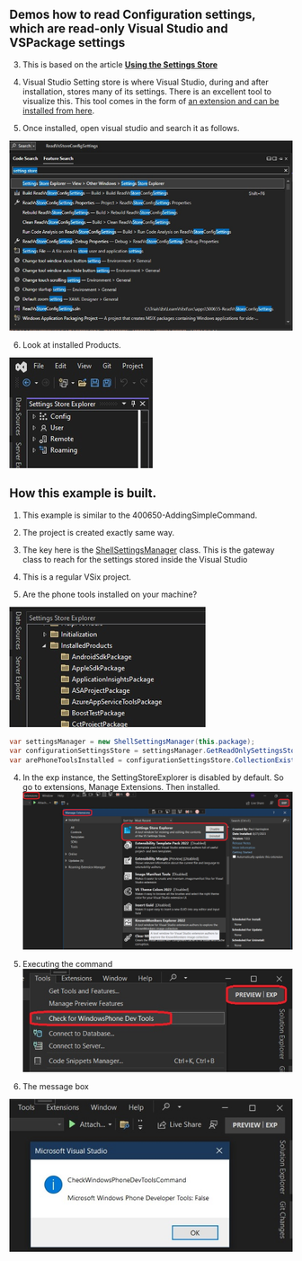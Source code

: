 ## Demos how to read Configuration settings, which are read-only Visual Studio and VSPackage settings

3. This is based on the article [**Using the Settings Store**](https://learn.microsoft.com/en-us/visualstudio/extensibility/using-the-settings-store)

4. Visual Studio Setting store is where Visual Studio, during and after installation, stores many of its settings. There is an excellent tool to visualize this. This tool comes in the form of [an extension and can be installed from here](https://marketplace.visualstudio.com/items?itemName=PaulHarrington.SettingsStoreExplorerPreview).

5. Once installed, open visual studio and search it as follows.

![Search for settings store](images/49_50SearchForSettingStoreExplorer.jpg)

6. Look at installed Products.

![Settings Store Explorer](./images/50SettingsStoreExplorer50.jpg)

## How this example is built.

1. This example is similar to the 400650-AddingSimpleCommand. 

2. The project is created exactly same way.

3. The key here is the [ShellSettingsManager](https://learn.microsoft.com/en-us/dotnet/api/microsoft.visualstudio.shell.settings.shellsettingsmanager) class. This is the gateway class to reach for the settings stored inside the Visual Studio 

5. This is a regular VSix project. 
   
6. Are the phone tools installed on your machine?

![Settings Store Explorer Installed Products](./images/51SettingsStoreInstalledProducts50.jpg)

```cs
var settingsManager = new ShellSettingsManager(this.package);
var configurationSettingsStore = settingsManager.GetReadOnlySettingsStore(SettingsScope.Configuration);
var arePhoneToolsInstalled = configurationSettingsStore.CollectionExists(@"InstalledProducts\Microsoft Windows Phone Developer Tools");
```

4. In the exp instance, the SettingStoreExplorer is disabled by default. So go to extensions, Manage Extensions.
Then installed.
![Installed Extensions in Exp instance](images/52_50SettingStoreExplorerInExpInstance.jpg)

5. Executing the command
![Executing the command](images/53_50_ExecuteCommand.jpg)

6.  The message box

![The message box](images/54_50_TheMessageBox.jpg)